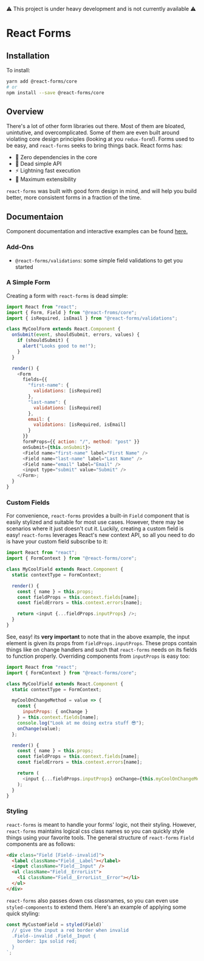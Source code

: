 ⚠️ This project is under heavy development and is not currently available ⚠️

# React Forms

## Installation

To install:

```sh
yarn add @react-forms/core
# or
npm install --save @react-forms/core
```

## Overview

There's a lot of other form libraries out there. Most of them are bloated, unintutive, and overcomplicated. Some of them are even built around violating core design principles (looking at you `redux-form`!). Forms used to be easy, and `react-forms` seeks to bring things back. React forms has:

- 🚀 Zero dependencies in the core
- 🤤 Dead simple API
- ⚡️ Lightning fast execution
- 🔧 Maximum extensibility

`react-forms` was built with good form design in mind, and will help you build better, more consistent forms in a fraction of the time.

## Documentaion

Component documentation and interactive examples can be found [here.](https://treyhakanson.github.io/react-forms)

### Add-Ons

- `@react-forms/validations`: some simple field validations to get you started

### A Simple Form

Creating a form with `react-forms` is dead simple:

```js
import React from "react";
import { Form, Field } from "@react-froms/core";
import { isRequired, isEmail } from "@react-forms/validations";

class MyCoolForm extends React.Component {
  onSubmit(event, shouldSubmit, errors, values) {
    if (shouldSubmit) {
      alert("Looks good to me!");
    }
  }

  render() {
    <Form
      fields={{
        "first-name": {
          validations: [isRequired]
        },
        "last-name": {
          validations: [isRequired]
        },
        email: {
          validations: [isRequired, isEmail]
        }
      }}
      formProps={{ action: "/", method: "post" }}
      onSubmit={this.onSubmit}>
      <Field name="first-name" label="First Name" />
      <Field name="last-name" label="Last Name" />
      <Field name="email" label="Email" />
      <input type="submit" value="Submit" />
    </Form>;
  }
}
```

### Custom Fields

For convenience, `react-forms` provides a built-in `Field` component that is easily stylized and suitable for most use cases. However, there may be scenarios where it just doesn't cut it. Luckily, creating a custom field is easy! `react-forms` leverages React's new context API, so all you need to do is have your custom field subscribe to it:

```js
import React from "react";
import { FormContext } from "@react-forms/core";

class MyCoolField extends React.Component {
  static contextType = FormContext;

  render() {
    const { name } = this.props;
    const fieldProps = this.context.fields[name];
    const fieldErrors = this.context.errors[name];

    return <input {...fieldProps.inputProps} />;
  }
}
```

See, easy! its **very important** to note that in the above example, the input element is given its props from `fieldProps.inputProps`. These props contain things like on change handlers and such that `react-forms` needs on its fields to function properly. Overriding components from `inputProps` is easy too:

```js
import React from "react";
import { FormContext } from "@react-forms/core";

class MyCoolField extends React.Component {
  static contextType = FormContext;

  myCoolOnChangeMethod = value => {
    const {
      inputProps: { onChange }
    } = this.context.fields[name];
    console.log("Look at me doing extra stuff 😎");
    onChange(value);
  };

  render() {
    const { name } = this.props;
    const fieldProps = this.context.fields[name];
    const fieldErrors = this.context.errors[name];

    return (
      <input {...fieldProps.inputProps} onChange={this.myCoolOnChangeMethod} />
    );
  }
}
```

### Styling

`react-forms` is meant to handle your forms' logic, not their styling. However, `react-forms` maintains logical css class names so you can quickly style things using your favorite tools. The general structure of `react-forms` `Field` components are as follows:

```html
<div class="Field [Field--invalid]">
  <label className="Field__Label"></label>
  <input className="Field__Input" />
  <ul className="Field__ErrorList">
    <li className="Field__ErrorList__Error"></li>
  </ul>
</div>
```

`react-forms` also passes down css classnames, so you can even use `styled-components` to extend them. Here's an example of applying some quick styling:

```js
const MyCustomField = styled(Field)`
  // give the input a red border when invalid
  .Field--invalid .Field__Input {
    border: 1px solid red;
  }
`;
```
